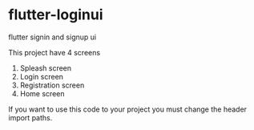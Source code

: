 # flutter-loginui
flutter signin and signup ui

This project have 4 screens
1) Spleash screen
2) Login screen
3) Registration screen
4) Home screen

If you want to use this code to your project you must change the header import paths.
